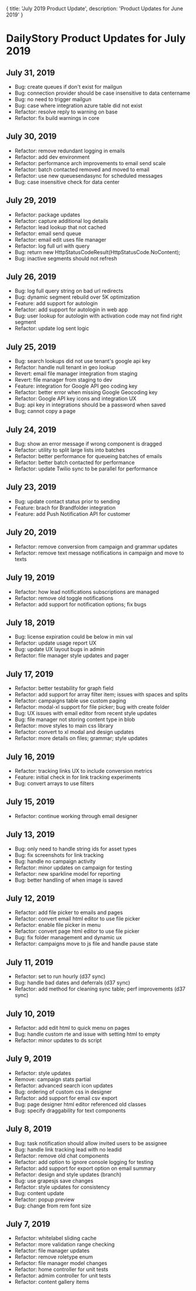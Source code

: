{
	title: 'July 2019 Product Update',
	description: 'Product Updates for June 2019'
}
# DailyStory Product Updates for July 2019
## July 31, 2019
* Bug: create queues if don't exist for mailgun
* Bug: connection provider should be case insensitive to data centername
* Bug: no need to trigger mailgun
* Bug: case where integration azure table did not exist
* Refactor: resolve reply to warning on base
* Refactor: fix build warnings in core

## July 30, 2019
* Refactor: remove redundant logging in emails
* Refactor: add dev environment
* Refactor: performance arch improvements to email send scale
* Refactor: batch contacted removed and moved to email
* Refactor: use new queuesendasync for scheduled messages
* Bug: case insensitive check for data center

## July 29, 2019
* Refactor: package updates
* Refactor: capture additional log details
* Refactor: lead lookup that not cached
* Refactor: email send queue
* Refactor: email edit uses file manager
* Refactor: log full url with query
* Bug: return new HttpStatusCodeResult(HttpStatusCode.NoContent);
* Bug: inactive segments should not refresh

## July 26, 2019
* Bug: log full query string on bad url redirects
* Bug: dynamic segment rebuild over 5K optimization
* Feature: add support for autologin
* Refactor: add support for autologin in web app
* Bug: user lookup for autologin with activation code may not find right segment
* Refactor: update log sent logic

## July 25, 2019
* Bug: search lookups did not use tenant's google api key
* Refactor: handle null tenant in geo lookup
* Revert: email file manager integration from staging
* Revert: file manager from staging to dev
* Feature: integration for Google API geo coding key
* Refactor: better error when missing Google Geocoding key
* Refactor: Google API key icons and integration UX
* Bug: api key in integrations should be a password when saved
* Bug; cannot copy a page

## July 24, 2019
* Bug: show an error message if wrong component is dragged
* Refactor: utility to split large lists into batches
* Refactor: better performance for queueing batches of emails
* Refactor: better batch contacted for performance
* Refactor: update Twilio sync to be parallel for performance

## July 23, 2019
* Bug: update contact status prior to sending
* Feature: brach for Brandfolder integration
* Feature: add Push Notification API for customer

## July 20, 2019
* Refactor: remove conversion from campaign and grammar updates
* Refactor: remove text message notifications in campaign and move to texts

## July 19, 2019
* Refactor: how lead notifications subscriptions are managed
* Refactor: remove old toggle notifications
* Refactor: add support for notification options; fix bugs

## July 18, 2019
* Bug: license expiration could be below in min val
* Refactor: update usage report UX
* Bug: update UX layout bugs in admin
* Refactor: file manager style updates and pager

## July 17, 2019
* Refactor: better testability for graph field
* Refactor: add support for array filter item; issues with spaces and splits
* Refactor: campaigns table use custom paging
* Refactor: modal-xl support for file picker; bug with create folder
* Bug: UX issues with email editor from recent style updates
* Bug: file manager not storing content type in blob
* Refactor: move styles to main css library
* Refactor: convert to xl modal and design updates
* Refactor: more details on files; grammar; style updates

## July 16, 2019
* Refactor: tracking links UX to include conversion metrics
* Feature: initial check in for link tracking experiments
* Bug: convert arrays to use filters

## July 15, 2019
* Refactor: continue working through email designer

## July 13, 2019
* Bug: only need to handle string ids for asset types
* Bug: fix screenshots for link tracking
* Bug: handle no campaign activity
* Refactor: minor updates on campaign for testing
* Refactor: new sparkline model for reporting
* Bug: better handling of when image is saved

## July 12, 2019
* Refactor: add file picker to emails and pages
* Refactor: convert email html editor to use file picker
* Refactor: enable file picker in menu
* Refactor: convert page html editor to use file picker
* Bug: fix folder management and dynamic ux
* Refactor: campaigns move to js file and handle pause state

## July 11, 2019
* Refactor: set to run hourly (d37 sync)
* Bug: handle bad dates and deferrals (d37 sync)
* Refactor: add method for cleaning sync table; perf improvements (d37 sync)

## July 10, 2019
* Refactor: add edit html to quick menu on pages
* Bug: handle custom rte and issue with setting html to empty
* Refactor: minor updates to ds script

## July 9, 2019
* Refactor: style updates
* Remove: campaign stats partial
* Refactor: advanced search icon updates
* Bug: ordering of custom css in designer
* Refactor: add support for email csv export
* Bug: page designer html editor referenced old classes
* Bug: specify draggability for text components

## July 8, 2019
* Bug: task notification should allow invited users to be assignee
* Bug: handle link tracking lead with no leadid
* Refactor: remove old chat components
* Refactor: add option to ignore console logging for testing
* Refactor: add support for export option on email summary
* Refactor: design and style updates (branch)
* Bug: use grapesjs save changes
* Refactor: style updates for consistency
* Bug: content update
* Refactor: popup preview
* Bug: change from rem font size

## July 7, 2019
* Refactor: whitelabel sliding cache
* Refactor: more validation range checking
* Refactor: file manager updates
* Refactor: remove roletype enum
* Refactor: file manager model changes
* Refactor: home controller for unit tests
* Refactor: admim controller for unit tests
* Refactor: content gallery items